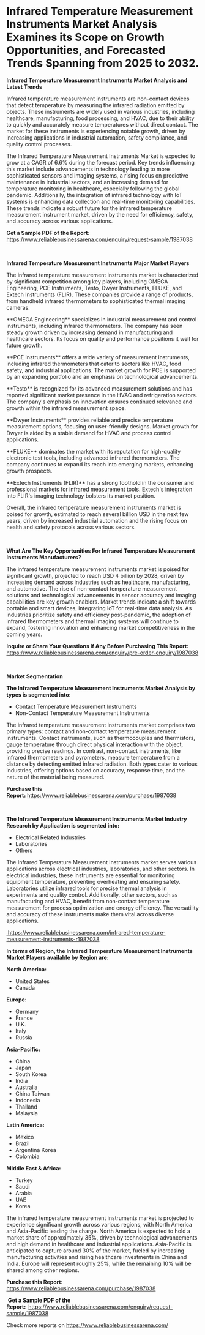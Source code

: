 <p><h1>Infrared Temperature Measurement Instruments Market Analysis Examines its Scope on Growth Opportunities, and Forecasted Trends Spanning from 2025 to 2032.</h1></p><p><strong>Infrared Temperature Measurement Instruments Market Analysis and Latest Trends</strong></p>
<p><p>Infrared temperature measurement instruments are non-contact devices that detect temperature by measuring the infrared radiation emitted by objects. These instruments are widely used in various industries, including healthcare, manufacturing, food processing, and HVAC, due to their ability to quickly and accurately measure temperatures without direct contact. The market for these instruments is experiencing notable growth, driven by increasing applications in industrial automation, safety compliance, and quality control processes.</p><p>The Infrared Temperature Measurement Instruments Market is expected to grow at a CAGR of 6.6% during the forecast period. Key trends influencing this market include advancements in technology leading to more sophisticated sensors and imaging systems, a rising focus on predictive maintenance in industrial sectors, and an increasing demand for temperature monitoring in healthcare, especially following the global pandemic. Additionally, the integration of infrared technology with IoT systems is enhancing data collection and real-time monitoring capabilities. These trends indicate a robust future for the infrared temperature measurement instrument market, driven by the need for efficiency, safety, and accuracy across various applications.</p></p>
<p><strong>Get a Sample PDF of the Report:&nbsp;</strong> <a href="https://www.reliablebusinessarena.com/enquiry/request-sample/1987038?utm_campaign=2336&utm_medium=2&utm_source=Github&utm_content=ia&utm_term=20022025&utm_id=infrared-temperature-measurement-instruments">https://www.reliablebusinessarena.com/enquiry/request-sample/1987038</a></p>
<p>&nbsp;</p>
<p><strong>Infrared Temperature Measurement Instruments Major Market Players</strong></p>
<p><p>The infrared temperature measurement instruments market is characterized by significant competition among key players, including OMEGA Engineering, PCE Instruments, Testo, Dwyer Instruments, FLUKE, and Extech Instruments (FLIR). These companies provide a range of products, from handheld infrared thermometers to sophisticated thermal imaging cameras.</p><p>**OMEGA Engineering** specializes in industrial measurement and control instruments, including infrared thermometers. The company has seen steady growth driven by increasing demand in manufacturing and healthcare sectors. Its focus on quality and performance positions it well for future growth.</p><p>**PCE Instruments** offers a wide variety of measurement instruments, including infrared thermometers that cater to sectors like HVAC, food safety, and industrial applications. The market growth for PCE is supported by an expanding portfolio and an emphasis on technological advancements.</p><p>**Testo** is recognized for its advanced measurement solutions and has reported significant market presence in the HVAC and refrigeration sectors. The company's emphasis on innovation ensures continued relevance and growth within the infrared measurement space.</p><p>**Dwyer Instruments** provides reliable and precise temperature measurement options, focusing on user-friendly designs. Market growth for Dwyer is aided by a stable demand for HVAC and process control applications.</p><p>**FLUKE** dominates the market with its reputation for high-quality electronic test tools, including advanced infrared thermometers. The company continues to expand its reach into emerging markets, enhancing growth prospects.</p><p>**Extech Instruments (FLIR)** has a strong foothold in the consumer and professional markets for infrared measurement tools. Extech's integration into FLIR's imaging technology bolsters its market position.</p><p>Overall, the infrared temperature measurement instruments market is poised for growth, estimated to reach several billion USD in the next few years, driven by increased industrial automation and the rising focus on health and safety protocols across various sectors.</p></p>
<p>&nbsp;</p>
<p><strong>What Are The Key Opportunities For Infrared Temperature Measurement Instruments Manufacturers?</strong></p>
<p><p>The infrared temperature measurement instruments market is poised for significant growth, projected to reach USD 4 billion by 2028, driven by increasing demand across industries such as healthcare, manufacturing, and automotive. The rise of non-contact temperature measurement solutions and technological advancements in sensor accuracy and imaging capabilities are key growth enablers. Market trends indicate a shift towards portable and smart devices, integrating IoT for real-time data analysis. As industries prioritize safety and efficiency post-pandemic, the adoption of infrared thermometers and thermal imaging systems will continue to expand, fostering innovation and enhancing market competitiveness in the coming years.</p></p>
<p><strong>Inquire or Share Your Questions If Any Before Purchasing This Report:</strong> <a href="https://www.reliablebusinessarena.com/enquiry/pre-order-enquiry/1987038?utm_campaign=2336&utm_medium=2&utm_source=Github&utm_content=ia&utm_term=20022025&utm_id=infrared-temperature-measurement-instruments">https://www.reliablebusinessarena.com/enquiry/pre-order-enquiry/1987038</a></p>
<p>&nbsp;</p>
<p><strong>Market Segmentation</strong></p>
<p><strong>The Infrared Temperature Measurement Instruments Market Analysis by types is segmented into:</strong></p>
<p><ul><li>Contact Temperature Measurement Instruments</li><li>Non-Contact Temperature Measurement Instruments</li></ul></p>
<p><p>The infrared temperature measurement instruments market comprises two primary types: contact and non-contact temperature measurement instruments. Contact instruments, such as thermocouples and thermistors, gauge temperature through direct physical interaction with the object, providing precise readings. In contrast, non-contact instruments, like infrared thermometers and pyrometers, measure temperature from a distance by detecting emitted infrared radiation. Both types cater to various industries, offering options based on accuracy, response time, and the nature of the material being measured.</p></p>
<p><strong>Purchase this Report:&nbsp;</strong><a href="https://www.reliablebusinessarena.com/purchase/1987038?utm_campaign=2336&utm_medium=2&utm_source=Github&utm_content=ia&utm_term=20022025&utm_id=infrared-temperature-measurement-instruments">https://www.reliablebusinessarena.com/purchase/1987038</a></p>
<p>&nbsp;</p>
<p><strong>The Infrared Temperature Measurement Instruments Market Industry Research by Application is segmented into:</strong></p>
<p><ul><li>Electrical Related Industries</li><li>Laboratories</li><li>Others</li></ul></p>
<p><p>The Infrared Temperature Measurement Instruments market serves various applications across electrical industries, laboratories, and other sectors. In electrical industries, these instruments are essential for monitoring equipment temperature, preventing overheating and ensuring safety. Laboratories utilize infrared tools for precise thermal analysis in experiments and quality control. Additionally, other sectors, such as manufacturing and HVAC, benefit from non-contact temperature measurement for process optimization and energy efficiency. The versatility and accuracy of these instruments make them vital across diverse applications.</p></p>
<p><a href="https://www.reliablebusinessarena.com/infrared-temperature-measurement-instruments-r1987038?utm_campaign=2336&utm_medium=2&utm_source=Github&utm_content=ia&utm_term=20022025&utm_id=infrared-temperature-measurement-instruments">&nbsp;https://www.reliablebusinessarena.com/infrared-temperature-measurement-instruments-r1987038</a></p>
<p><strong>In terms of Region, the Infrared Temperature Measurement Instruments Market Players available by Region are:</strong></p>
<p>
    <p> <strong> North America: </strong>
        <ul>
            <li>United States</li>
            <li>Canada</li>
        </ul>
        </p> 
    <p> <strong> Europe: </strong>
        <ul>
            <li>Germany</li>
            <li>France</li>
            <li>U.K.</li>
            <li>Italy</li>
            <li>Russia</li>
        </ul>
        </p> 
    <p> <strong> Asia-Pacific: </strong>
        <ul>
            <li>China</li>
            <li>Japan</li>
            <li>South Korea</li>
            <li>India</li>
            <li>Australia</li>
            <li>China Taiwan</li>
            <li>Indonesia</li>
            <li>Thailand</li>
            <li>Malaysia</li>
        </ul>
        </p> 
    <p> <strong> Latin America: </strong>
        <ul>
            <li>Mexico</li>
            <li>Brazil</li>
            <li>Argentina Korea</li>
            <li>Colombia</li>
        </ul>
        </p> 
    <p> <strong> Middle East & Africa: </strong>
        <ul>
            <li>Turkey</li>
            <li>Saudi</li>
            <li>Arabia</li>
            <li>UAE</li>
            <li>Korea</li>
        </ul>
    </p>
    </p>
<p><p>The infrared temperature measurement instruments market is projected to experience significant growth across various regions, with North America and Asia-Pacific leading the charge. North America is expected to hold a market share of approximately 35%, driven by technological advancements and high demand in healthcare and industrial applications. Asia-Pacific is anticipated to capture around 30% of the market, fueled by increasing manufacturing activities and rising healthcare investments in China and India. Europe will represent roughly 25%, while the remaining 10% will be shared among other regions.</p></p>
<p><strong>Purchase this Report: </strong><a href="https://www.reliablebusinessarena.com/purchase/1987038?utm_campaign=2336&utm_medium=2&utm_source=Github&utm_content=ia&utm_term=20022025&utm_id=infrared-temperature-measurement-instruments">https://www.reliablebusinessarena.com/purchase/1987038</a></p>
<p>&nbsp;<strong>Get a Sample PDF of the Report:&nbsp;&nbsp;</strong><a href="https://www.reliablebusinessarena.com/enquiry/request-sample/1987038?utm_campaign=2336&utm_medium=2&utm_source=Github&utm_content=ia&utm_term=20022025&utm_id=infrared-temperature-measurement-instruments">https://www.reliablebusinessarena.com/enquiry/request-sample/1987038</a></p>
<p><strong></strong></p>
<p>Check more reports on <a href="https://www.reliablebusinessarena.com/?utm_campaign=2336&utm_medium=2&utm_source=Github&utm_content=ia&utm_term=20022025&utm_id=infrared-temperature-measurement-instruments">https://www.reliablebusinessarena.com/</a></p>